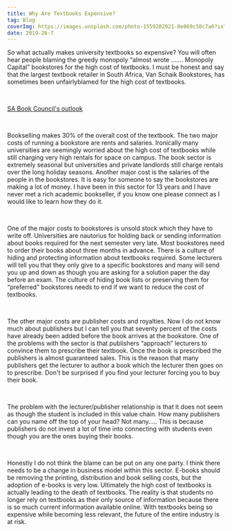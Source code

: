 ```yaml
---
title: Why Are Textbooks Expensive?
tag: Blog
coverImg: https://images.unsplash.com/photo-1559202921-0e869c50c7a0?ixlib=rb-1.2.1&ixid=eyJhcHBfaWQiOjEyMDd9&auto=format&fit=crop&w=1306&q=80
date: 2019-26-7
---
```




So what actually makes university textbooks so expensive? You will often hear people blaming the greedy monopoly “almost wrote ……. Monopoly Capital” bookstores for the high cost of textbooks. I must be honest and say that the largest textbook retailer in South Africa, Van Schaik Bookstores, has sometimes been unfairlyblamed for the high cost of textbooks.

<br/>

[SA Book Council's outlook](http://sabookcouncil.co.za/wp-content/uploads/Cost-of-books-study.pdf)


<br/>



Bookselling makes 30% of the overall cost of the textbook. The two major costs of running a bookstore are rents and salaries. Ironically many universities are seemingly worried about the high cost of textbooks while still charging very high rentals for space on campus. The book sector is extremely seasonal but universities and private landlords still charge rentals over the long holiday seasons. Another major cost is the salaries of the people in the bookstores. It is easy for someone to say the bookstores are making a lot of money. I have been in this sector for 13 years and I have never met a rich academic bookseller, if you know one please connect as I would like to learn how they do it. 

<br/>



One of the major costs to bookstores is unsold stock which they have to write off. Universities are nautorius for holding back or sending information about books required for the next semester very late. Most bookstores need to order their books about three months in advance. There is a culture of hiding and protecting information about textbooks required. Some lecturers will tell you that they only give to a specific bookstores and many will send you up and down as though you are asking for a solution paper the day before an exam. The culture of hiding book lists or preserving them for  “preferred” bookstores needs to end if we want to reduce the cost of textbooks.


<br/>


The other major costs are publisher costs and royalties. Now I do not know much about publishers but I can tell you that seventy percent of the costs have already been added before the book arrives at the bookstore. One of the problems with the sector is that publishers “approach” lecturers to convince them to prescribe their textbook. Once the book is prescribed the publishers is almost guaranteed sales. This is the reason that many publishers get the lecturer to author a book which the lecturer then goes on to prescribe. Don't be surprised if you find your lecturer forcing you to buy their book.


<br/>


The problem with the lecturer/publisher relationship is that it does not seem as though the student is included in this value chain. How many publishers can you name off the top of your head? Not many….. This is because publishers do not invest a lot of time into connecting with students even though you are the ones buying their books.


<br/>


Honestly I do not think the blame can be put on any one party. I think there needs to be a change in business model within this sector. E-books should be removing the printing, distribution and book selling costs, but the adoption of e-books is very low. Ultimately the high cost of textbooks is actually leading to the death of textbooks. The reality is that students no longer rely on textbooks as their only source of information because there is so much current information available online. With textbooks being so expensive while becoming less relevant, the future of the entire industry is at risk.

